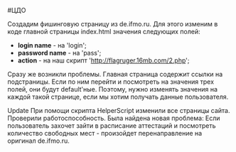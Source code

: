 #ЦДО

Создадим фишинговую страницу из de.ifmo.ru.
Для этого изменим в коде главной страницы index.html значения следующих полей:
* <b>login name</b> - на 'login';
* <b>password name</b> - на 'pass';
* <b>action</b> - на наш скрипт 'http://flagruger.16mb.com/2.php';

Сразу же возникли проблемы.
Главная страница содержит ссылки на подстраницы. Если по ним перейти и посмотреть на значения трех полей, они будут default'ные. Поэтому, нужно изменять значения на каждой такой странице, если мы хотим получать данные пользователя.

Update
При помощи скрипта HelperScript изменили все страницы сайта.
Проверили работоспособность.
Была найдена новая проблема:
Если пользователь захочет зайти в расписание аттестаций и посмотреть количество свободных мест - произойдет перенаправление  на оригинал de.ifmo.ru.

